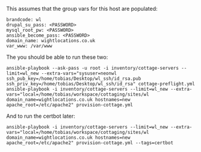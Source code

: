 This assumes that the group vars for this host are populated:

    brandcode: wl
    drupal_su_pass: <PASSWORD>
    mysql_root_pw: <PASSWORD>
    ansible_become_pass: <PASSWORD>
    domain_name: wightlocations.co.uk
    var_www: /var/www

The you should be able to run these two:

    ansible-playbook --ask-pass -u root -i inventory/cottage-servers --limit=wl_new --extra-vars="sysuser=neonwl ssh_pub_key=/home/tobias/Desktop/wl_ssh/id_rsa.pub ssh_priv_key=/home/tobias/Desktop/wl_ssh/id_rsa" cottage-preflight.yml
    ansible-playbook -i inventory/cottage-servers --limit=wl_new --extra-vars="local=/home/tobias/workspace/cottaging/sites/wl domain_name=wightlocations.co.uk hostnames=new apache_root=/etc/apache2" provision-cottage.yml

And to run the certbot later:

    ansible-playbook -i inventory/cottage-servers --limit=wl_new --extra-vars="local=/home/tobias/workspace/cottaging/sites/wl domain_name=wightlocations.co.uk hostnames=new apache_root=/etc/apache2" provision-cottage.yml --tags=certbot

